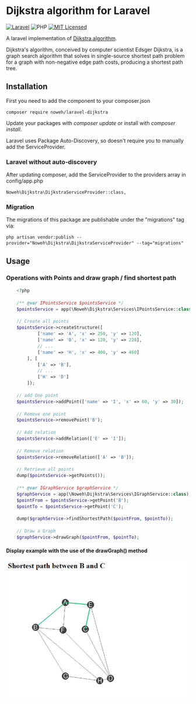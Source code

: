 # Dijkstra algorithm for Laravel

[![Laravel](https://img.shields.io/badge/Laravel-v8/v9-828cb7.svg?logo=Laravel&color=FF2D20)](https://laravel.com/)
![PHP](https://img.shields.io/badge/PHP-v7.3-828cb7.svg?style=flat-square)
[![MIT Licensed](https://img.shields.io/github/license/noweh/laravel-dijkstra)](LICENSE)

A laravel implementation of [Dijkstra algorithm](https://en.wikipedia.org/wiki/Dijkstra%27s_algorithm).

Dijkstra's algorithm, conceived by computer scientist Edsger Dijkstra, is a graph search algorithm that solves in single-source shortest path problem for a graph with non-negative edge path costs, producing a shortest path tree.

## Installation

First you need to add the component to your composer.json

```
composer require noweh/laravel-dijkstra
```

Update your packages with *composer update* or install with *composer install*.

Laravel uses Package Auto-Discovery, so doesn't require you to manually add the ServiceProvider.

### Laravel without auto-discovery

After updating composer, add the ServiceProvider to the providers array in config/app.php

    Noweh\Dijkstra\DijkstraServiceProvider::class,

### Migration

The migrations of this package are publishable under the "migrations" tag via:

    php artisan vendor:publish --provider="Noweh\Dijkstra\DijkstraServiceProvider" --tag="migrations"

## Usage

### Operations with Points and draw graph / find shortest path
```php
    <?php

    /** @var IPointsService $pointsService */
    $pointsService = app(\Noweh\Dijkstra\Services\IPointsService::class);

    // Create all points
    $pointsService->createStructure([
            ['name' => 'A', 'x' => 250, 'y' => 120],
            ['name' => 'B', 'x' => 120, 'y' => 228],
            // ...
            ['name' => 'H', 'x' => 400, 'y' => 460]
        ], [
            ['A' => 'B'],
            // ...
            ['H' => 'D']
        ]);

    // add One point
    $pointsService->addPoint(['name' => 'I', 'x' => 60, 'y' => 30]);

    // Remove one point
    $pointsService->removePoint('B');

    // Add relation
    $pointsService->addRelation(['E' => 'I']);

    // Remove relation
    $pointsService->removeRelation(['A' => 'B']);

    // Retrieve all points
    dump($pointsService->getPoints());

    /** @var IGraphService $graphService */
    $graphService = app(\Noweh\Dijkstra\Services\IGraphService::class);
    $pointFrom = $pointsService->getPoint('B');
    $pointTo = $pointsService->getPoint('C');
    
    dump($graphService->findShortestPath($pointFrom, $pointTo));
    
    // Draw a Graph
    $graphService->drawGraph($pointFrom, $pointTo);
```
#### Display example with the use of the drawGraph() method
![](assets/example1.png)
